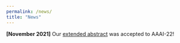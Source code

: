```yaml
---
permalink: /news/
title: "News"
---
```

**[November 2021]** Our [extended abstract](https://arxiv.org/abs/2111.00116) was accepted to AAAI-22! <br>

